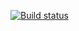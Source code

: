 [![Build status](https://ci.appveyor.com/api/projects/status/ieupmcxayq67xbug?svg=true)](https://ci.appveyor.com/project/vicore6/woof)
